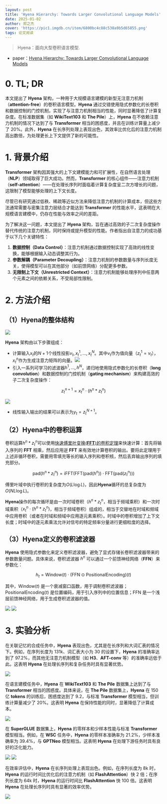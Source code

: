 ```yaml
---
layout: post
title: 'Hyena Hierarchy: Towards Larger Convolutional Language Models'
date: 2025-01-02
author: 郑之杰
cover: 'https://pic1.imgdb.cn/item/6800bc4c88c538a9b5d65855.png'
tags: 论文阅读
---
```


> Hyena：面向大型卷积语言模型.

- paper：[Hyena Hierarchy: Towards Larger Convolutional Language Models](https://arxiv.org/abs/2302.10866)

# 0. TL; DR

本文提出了 **Hyena** 架构，一种用于大规模语言建模的新型无注意力机制（**attention-free**）的卷积语言模型。**Hyena** 通过交错使用隐式参数化的长卷积和数据控制的门控机制，实现了与注意力机制相当的性能，同时显著降低了计算复杂度。在标准数据集（如 **WikiText103** 和 **The Pile**）上，**Hyena** 在不依赖注意力机制的情况下达到了与 **Transformer** 相当的困惑度，并且在训练计算量上减少了 20%。此外，**Hyena** 在长序列处理上表现出色，其效率比优化后的注意力机制高出数倍，为处理更长上下文提供了新的可能性。

# 1. 背景介绍
**Transformer** 架构因其强大的上下文建模能力和可扩展性，在自然语言处理（**NLP**）领域取得了巨大成功。然而，**Transformer** 的核心组件——注意力机制（**self-attention**）——在处理长序列时面临着计算复杂度呈二次方增长的问题，这限制了模型能够处理的上下文长度。

尽管已有研究通过低秩、稀疏等近似方法来降低注意力机制的计算成本，但这些方法通常需要与密集注意力层结合才能达到 **Transformer** 的性能水平，这表明在大规模语言建模中，仍存在性能与效率之间的差距。

为了解决这一问题，本文提出了 **Hyena** 架构，旨在通过高效的子二次复杂度操作替代传统的注意力机制，同时保持或提升模型的性能。作者指出自注意力的成功基于以下几个关键特性：
1. **数据控制（Data Control）**：注意力机制通过数据控制实现了高效的线性变换，能够根据输入动态调整其行为。
2. **参数解耦（Parameter Decoupling）**：注意力机制的参数数量与序列长度无关，使得模型可以在其他部分（如前馈网络）分配更多参数。
3. **无限制上下文（Unrestricted Context）**：注意力机制能够处理序列中任意两个元素之间的依赖关系，不受局部性限制。

# 2. 方法介绍

## （1）Hyena的整体结构
![](https://pic1.imgdb.cn/item/6800e08d88c538a9b5d6de46.png)

**Hyena** 架构由以下步骤组成：
- 计算输入$x_t$的$N+1$个线性投影$v_t,x_t^1,...,x_t^N$。其中$v_t$作为值向量（$z_t^1=v_t$），$x_t^n$作为生成注意力矩阵的向量。![](https://pic1.imgdb.cn/item/6800cdec88c538a9b5d69dfd.png)
- 引入一系列可学习的滤波器$h^1,...,h^N$，递归地使用隐式参数化的长卷积（**long convolution**）和数据控制的门控机制（**gating mechanism**）来构建高效的子二次复杂度操作：

$$
z^{n+1}_t = x_t^n \cdot (h^n * z_t^n)
$$

![](https://pic1.imgdb.cn/item/6800ce2388c538a9b5d69e44.png)

- 线性输入输出的结果可以表示为$y_t=z_t^{N+1}$。

## （2）Hyena中的卷积运算

卷积运算$h^n * z_t^n$可以使用[快速傅里叶变换(**FFT**)的卷积定理](https://0809zheng.github.io/2025/04/18/fftconv.html)来快速计算：首先将输入序列的 **FFT** 相乘，然后应用逆 **FFT** 来有效地计算卷积的输出。要将此定理用于上述非循环卷积，需要用零填充等长的输入序列和卷积核，然后丢弃输出序列的填充部分。

$$
\text{pad}(h^n * z_t^n) = \text{iFFT}(\text{FFT}(\text{pad}(h^n)) \cdot \text{FFT}(\text{pad}(z_t^n)))
$$

傅里叶域中执行卷积的复杂度为$O(L \log L)$，因此**Hyena**循环的总复杂度为$O(NL \log L)$。

**Hyena**操作的每次循环是由一次时域卷积（$h^n * z_t^n$，相当于频域乘积）和一次时域乘积（$x_t^n \cdot (h^n * z_t^n)$，相当于频域卷积）组成的，相当于交替地在时域和频域中应用卷积（或者在时域和频域中应用逐元素乘积）。时域中的卷积增加了上下文长度；时域中的逐元素乘法允许对信号的特定频率分量进行更细粒度的选择。

## （3）Hyena定义的卷积滤波器

**Hyena** 使用隐式参数化来定义卷积滤波器，避免了显式存储长卷积滤波器带来的参数数量问题。具体来说，卷积滤波器 $h^n$ 可以通过一个前馈神经网络（**FFN**）来参数化：

$$
h_t = \text{Window}(t) \cdot (\text{FFN}\odot \text{PositionalEncoding})(t)
$$

其中，$\text{Window}(t)$ 是一个衰减窗口函数，用于调制卷积滤波器；$\text{PositionalEncoding}(t)$ 是位置编码，用于引入序列中的位置信息；$\text{FFN}$ 是一个浅层前馈神经网络，用于生成卷积滤波器的值。

![](https://pic1.imgdb.cn/item/6800cedf88c538a9b5d69ed6.png)
![](https://pic1.imgdb.cn/item/6800ce5d88c538a9b5d69e75.png)


# 3. 实验分析

在关联记忆的合成任务中，**Hyena** 表现出色，尤其是在长序列和大词汇表的情况下。例如，在序列长度为 131k、词汇表大小为 30 的设置下，**Hyena** 的准确率达到了 97.2%，而其他无注意力机制模型（如 **H3**、**AFT-conv** 等）的准确率远低于此。这表明 **Hyena** 在处理长序列和复杂任务时具有显著优势。

![](https://pic1.imgdb.cn/item/6800e16588c538a9b5d6e2d5.png)

在语言建模任务中，**Hyena** 在 **WikiText103** 和 **The Pile** 数据集上达到了与 **Transformer** 相当的困惑度。具体来说，在 **The Pile** 数据集上，**Hyena** 在 150 亿 **tokens** 的训练后，困惑度达到了 9.2，与标准 **Transformer** 模型相当，但训练计算量减少了 20%。这表明 **Hyena** 在保持性能的同时，显著降低了计算成本。

![](https://pic1.imgdb.cn/item/6800e1f688c538a9b5d6e5f7.png)

在 **SuperGLUE** 数据集上，**Hyena** 的零样本和少样本性能与标准 **Transformer** 模型相当。例如，在 **WSC** 任务中，**Hyena** 的零样本准确率为 21.2%，少样本准确率为 39.4%，与 **GPTNeo** 模型相当。这表明 **Hyena** 在处理下游任务时具有良好的泛化能力。

![](https://pic1.imgdb.cn/item/6800e23788c538a9b5d6e734.png)
![](https://pic1.imgdb.cn/item/6800e24188c538a9b5d6e763.png)


在效率评估中，**Hyena** 在长序列处理上表现出色。例如，在序列长度为 8k 时，**Hyena** 的运行时间比优化后的注意力机制（如 **FlashAttention**）快 2 倍；在序列长度为 64k 时，**Hyena** 的运行时间比 **FlashAttention** 快 100 倍。这表明 **Hyena** 在处理长序列时具有显著的效率优势。

![](https://pic1.imgdb.cn/item/6800e28288c538a9b5d6e8a1.png)